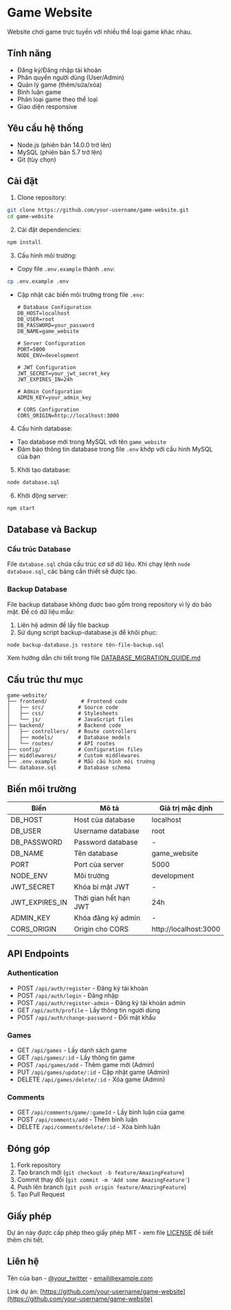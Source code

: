 # Game Website

Website chơi game trực tuyến với nhiều thể loại game khác nhau.

## Tính năng

- Đăng ký/Đăng nhập tài khoản
- Phân quyền người dùng (User/Admin)
- Quản lý game (thêm/sửa/xóa)
- Bình luận game
- Phân loại game theo thể loại
- Giao diện responsive

## Yêu cầu hệ thống

- Node.js (phiên bản 14.0.0 trở lên)
- MySQL (phiên bản 5.7 trở lên)
- Git (tùy chọn)

## Cài đặt

1. Clone repository:
```bash
git clone https://github.com/your-username/game-website.git
cd game-website
```

2. Cài đặt dependencies:
```bash
npm install
```

3. Cấu hình môi trường:
- Copy file `.env.example` thành `.env`:
```bash
cp .env.example .env
```
- Cập nhật các biến môi trường trong file `.env`:
  ```
  # Database Configuration
  DB_HOST=localhost
  DB_USER=root
  DB_PASSWORD=your_password
  DB_NAME=game_website

  # Server Configuration
  PORT=5000
  NODE_ENV=development

  # JWT Configuration
  JWT_SECRET=your_jwt_secret_key
  JWT_EXPIRES_IN=24h

  # Admin Configuration
  ADMIN_KEY=your_admin_key

  # CORS Configuration
  CORS_ORIGIN=http://localhost:3000
  ```

4. Cấu hình database:
- Tạo database mới trong MySQL với tên `game_website`
- Đảm bảo thông tin database trong file `.env` khớp với cấu hình MySQL của bạn

5. Khởi tạo database:
```bash
node database.sql
```

6. Khởi động server:
```bash
npm start
```

## Database và Backup

### Cấu trúc Database
File `database.sql` chứa cấu trúc cơ sở dữ liệu. Khi chạy lệnh `node database.sql`, các bảng cần thiết sẽ được tạo.

### Backup Database
File backup database không được bao gồm trong repository vì lý do bảo mật. Để có dữ liệu mẫu:

1. Liên hệ admin để lấy file backup
2. Sử dụng script backup-database.js để khôi phục:
```bash
node backup-database.js restore tên-file-backup.sql
```

Xem hướng dẫn chi tiết trong file [DATABASE_MIGRATION_GUIDE.md](DATABASE_MIGRATION_GUIDE.md)

## Cấu trúc thư mục

```
game-website/
├── frontend/           # Frontend code
│   ├── src/           # Source code
│   ├── css/           # Stylesheets
│   └── js/            # JavaScript files
├── backend/           # Backend code
│   ├── controllers/   # Route controllers
│   ├── models/        # Database models
│   └── routes/        # API routes
├── config/            # Configuration files
├── middlewares/       # Custom middlewares
├── .env.example       # Mẫu cấu hình môi trường
└── database.sql       # Database schema
```

## Biến môi trường

| Biến | Mô tả | Giá trị mặc định |
|------|-------|-----------------|
| DB_HOST | Host của database | localhost |
| DB_USER | Username database | root |
| DB_PASSWORD | Password database | - |
| DB_NAME | Tên database | game_website |
| PORT | Port của server | 5000 |
| NODE_ENV | Môi trường | development |
| JWT_SECRET | Khóa bí mật JWT | - |
| JWT_EXPIRES_IN | Thời gian hết hạn JWT | 24h |
| ADMIN_KEY | Khóa đăng ký admin | - |
| CORS_ORIGIN | Origin cho CORS | http://localhost:3000 |

## API Endpoints

### Authentication
- POST `/api/auth/register` - Đăng ký tài khoản
- POST `/api/auth/login` - Đăng nhập
- POST `/api/auth/register-admin` - Đăng ký tài khoản admin
- GET `/api/auth/profile` - Lấy thông tin người dùng
- POST `/api/auth/change-password` - Đổi mật khẩu

### Games
- GET `/api/games` - Lấy danh sách game
- GET `/api/games/:id` - Lấy thông tin game
- POST `/api/games/add` - Thêm game mới (Admin)
- PUT `/api/games/update/:id` - Cập nhật game (Admin)
- DELETE `/api/games/delete/:id` - Xóa game (Admin)

### Comments
- GET `/api/comments/game/:gameId` - Lấy bình luận của game
- POST `/api/comments/add` - Thêm bình luận
- DELETE `/api/comments/delete/:id` - Xóa bình luận

## Đóng góp

1. Fork repository
2. Tạo branch mới (`git checkout -b feature/AmazingFeature`)
3. Commit thay đổi (`git commit -m 'Add some AmazingFeature'`)
4. Push lên branch (`git push origin feature/AmazingFeature`)
5. Tạo Pull Request

## Giấy phép

Dự án này được cấp phép theo giấy phép MIT - xem file [LICENSE](LICENSE) để biết thêm chi tiết.

## Liên hệ

Tên của bạn - [@your_twitter](https://twitter.com/your_twitter) - email@example.com

Link dự án: [https://github.com/your-username/game-website](https://github.com/your-username/game-website) 